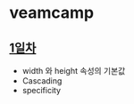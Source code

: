 # veamcamp

## [1일차]("https://velog.io/@pongdang/width-height%EC%9D%98-%EA%B8%B0%EB%B3%B8%EA%B0%92-Cascading%EA%B3%BC-specificity")

- width 와 height 속성의 기본값
- Cascading
- specificity
